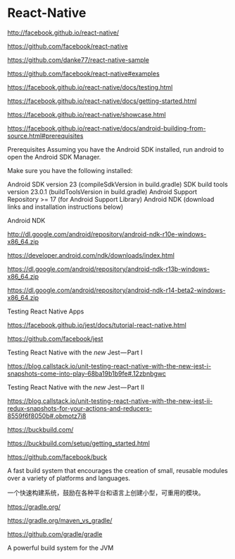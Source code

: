 # React-Native   

http://facebook.github.io/react-native/



https://github.com/facebook/react-native



https://github.com/danke77/react-native-sample



https://github.com/facebook/react-native#examples


https://facebook.github.io/react-native/docs/testing.html



https://facebook.github.io/react-native/docs/getting-started.html

https://facebook.github.io/react-native/showcase.html





https://facebook.github.io/react-native/docs/android-building-from-source.html#prerequisites


Prerequisites 
Assuming you have the Android SDK installed, run android to open the Android SDK Manager.

Make sure you have the following installed:

Android SDK version 23 (compileSdkVersion in build.gradle)
SDK build tools version 23.0.1 (buildToolsVersion in build.gradle)
Android Support Repository >= 17 (for Android Support Library)
Android NDK (download links and installation instructions below)



Android NDK

http://dl.google.com/android/repository/android-ndk-r10e-windows-x86_64.zip

https://developer.android.com/ndk/downloads/index.html


https://dl.google.com/android/repository/android-ndk-r13b-windows-x86_64.zip

https://dl.google.com/android/repository/android-ndk-r14-beta2-windows-x86_64.zip




Testing React Native Apps


https://facebook.github.io/jest/docs/tutorial-react-native.html



https://github.com/facebook/jest



Testing React Native with the *new* Jest — Part I

https://blog.callstack.io/unit-testing-react-native-with-the-new-jest-i-snapshots-come-into-play-68ba19b1b9fe#.12zbnbgwc

Testing React Native with the *new* Jest — Part II


https://blog.callstack.io/unit-testing-react-native-with-the-new-jest-ii-redux-snapshots-for-your-actions-and-reducers-8559f6f8050b#.obmotz7i8





https://buckbuild.com/

https://buckbuild.com/setup/getting_started.html

https://github.com/facebook/buck

A fast build system that encourages the creation of small, reusable modules over a variety of platforms and languages.

一个快速构建系统，鼓励在各种平台和语言上创建小型，可重用的模块。






https://gradle.org/

https://gradle.org/maven_vs_gradle/

https://github.com/gradle/gradle


A powerful build system for the JVM






